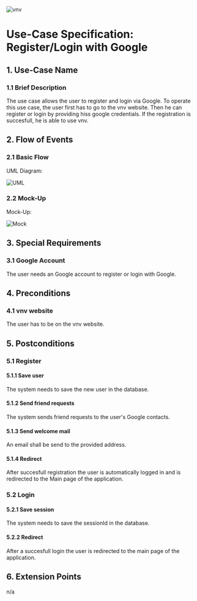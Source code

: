 ![vnv][]
# Use-Case Specification: Register/Login with Google


## 1. Use-Case Name 
### 1.1 Brief Description
The use case allows the user to register and login via Google. To operate this use case, the user first has to go to the vnv website. 
Then he can register or login by providing hiss google credentials.
If the registration is succesfull, he is able to use vnv.

## 2. Flow of Events
### 2.1 Basic Flow 
UML Diagram: 

![UML][]

### 2.2 Mock-Up
Mock-Up:

![Mock][]

## 3. Special Requirements
### 3.1 Google Account
The user needs an Google account to register or login with Google.

## 4. Preconditions
### 4.1 vnv website 
The user has to be on the vnv website.

## 5. Postconditions
### 5.1 Register
#### 5.1.1 Save user
The system needs to save the new user in the database.
#### 5.1.2 Send friend requests
The system sends friend requests to the user's Google contacts.
#### 5.1.3 Send welcome mail 
An email shall be send to the provided address.
#### 5.1.4 Redirect
After succesfull registration the user is automatically logged in and is redirected to the Main page of the application.
### 5.2 Login
#### 5.2.1 Save session
The system needs to save the sessionId in the database. 
#### 5.2.2 Redirect
After a succesfull login the user is redirected to the main page of the application.

## 6. Extension Points
n/a

<!-- picture links -->
[UML]: https://raw.githubusercontent.com/WMerk/VnVProject/master/doc/use%20cases/UML%20register%20Google.png "UML Diagram"
[Mock]: https://raw.githubusercontent.com/WMerk/VnVProject/master/doc/mockups/GoogleLoginRegister/Mockup_GoogleLoginRegister.png "Mock-Up"
[vnv]: https://raw.githubusercontent.com/WMerk/vnvDoc/master/logo/logo_wide_big.png "vnv logo"